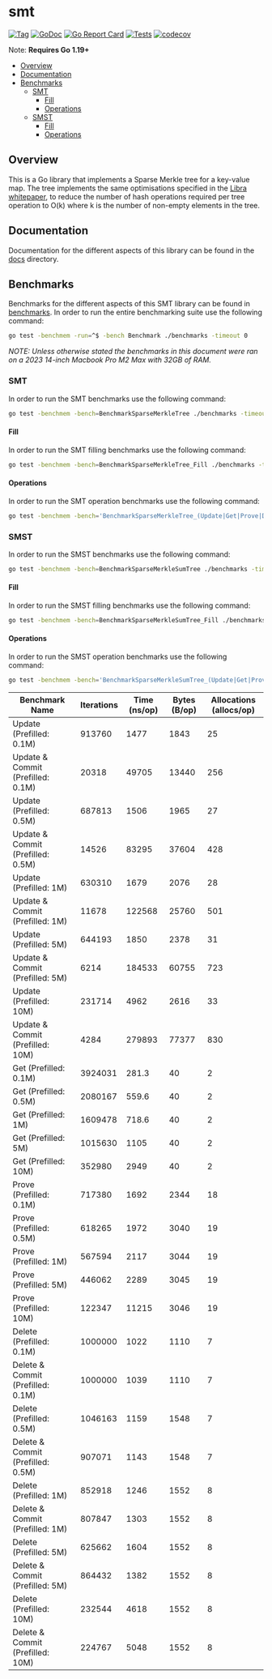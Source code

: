 # smt <!-- omit in toc -->

[![Tag](https://img.shields.io/github/v/tag/pokt-network/smt.svg?sort=semver)](https://img.shields.io/github/v/tag/pokt-network/smt.svg?sort=semver)
[![GoDoc](https://godoc.org/github.com/pokt-network/smt?status.svg)](https://godoc.org/github.com/pokt-network/smt)
[![Go Report Card](https://goreportcard.com/badge/github.com/pokt-network/smt)](https://goreportcard.com/report/github.com/pokt-network/smt)
[![Tests](https://github.com/pokt-network/smt/actions/workflows/test.yml/badge.svg)](https://github.com/pokt-network/smt/actions/workflows/test.yml)
[![codecov](https://codecov.io/gh/pokt-network/smt/branch/main/graph/badge.svg)](https://codecov.io/gh/pokt-network/smt)

Note: **Requires Go 1.19+**

- [Overview](#overview)
- [Documentation](#documentation)
- [Benchmarks](#benchmarks)
  - [SMT](#smt)
    - [Fill](#fill)
    - [Operations](#operations)
  - [SMST](#smst)
    - [Fill](#fill-1)
    - [Operations](#operations-1)

## Overview

This is a Go library that implements a Sparse Merkle tree for a key-value map. The tree implements the same optimisations specified in the [Libra whitepaper][libra whitepaper], to reduce the number of hash operations required per tree operation to O(k) where k is the number of non-empty elements in the tree.

## Documentation

Documentation for the different aspects of this library can be found in the [docs](./docs/) directory.

[libra whitepaper]: https://diem-developers-components.netlify.app/papers/the-diem-blockchain/2020-05-26.pdf

## Benchmarks

Benchmarks for the different aspects of this SMT library can be found in [benchmarks](./benchmarks/). In order to run the entire benchmarking suite use the following command:

```sh
go test -benchmem -run=^$ -bench Benchmark ./benchmarks -timeout 0
```

_NOTE: Unless otherwise stated the benchmarks in this document were ran on a 2023 14-inch Macbook Pro M2 Max with 32GB of RAM._

### SMT

In order to run the SMT benchmarks use the following command:

```sh
go test -benchmem -bench=BenchmarkSparseMerkleTree ./benchmarks -timeout 0
```

#### Fill

In order to run the SMT filling benchmarks use the following command:

```sh
go test -benchmem -bench=BenchmarkSparseMerkleTree_Fill ./benchmarks -timeout 0 -benchtime 10x
```

#### Operations

In order to run the SMT operation benchmarks use the following command:

```sh
go test -benchmem -bench='BenchmarkSparseMerkleTree_(Update|Get|Prove|Delete)' ./benchmarks -timeout 0
```

### SMST

In order to run the SMST benchmarks use the following command:

```sh
go test -benchmem -bench=BenchmarkSparseMerkleSumTree ./benchmarks -timeout 0
```

#### Fill

In order to run the SMST filling benchmarks use the following command:

```sh
go test -benchmem -bench=BenchmarkSparseMerkleSumTree_Fill ./benchmarks -timeout 0 -benchtime 10x
```

#### Operations

In order to run the SMST operation benchmarks use the following command:

```sh
go test -benchmem -bench='BenchmarkSparseMerkleSumTree_(Update|Get|Prove|Delete)' ./benchmarks -timeout 0
```

| Benchmark Name                    | Iterations | Time (ns/op) | Bytes (B/op) | Allocations (allocs/op) |
| --------------------------------- | ---------- | ------------ | ------------ | ----------------------- |
| Update (Prefilled: 0.1M)          | 913760     | 1477         | 1843         | 25                      |
| Update & Commit (Prefilled: 0.1M) | 20318      | 49705        | 13440        | 256                     |
| Update (Prefilled: 0.5M)          | 687813     | 1506         | 1965         | 27                      |
| Update & Commit (Prefilled: 0.5M) | 14526      | 83295        | 37604        | 428                     |
| Update (Prefilled: 1M)            | 630310     | 1679         | 2076         | 28                      |
| Update & Commit (Prefilled: 1M)   | 11678      | 122568       | 25760        | 501                     |
| Update (Prefilled: 5M)            | 644193     | 1850         | 2378         | 31                      |
| Update & Commit (Prefilled: 5M)   | 6214       | 184533       | 60755        | 723                     |
| Update (Prefilled: 10M)           | 231714     | 4962         | 2616         | 33                      |
| Update & Commit (Prefilled: 10M)  | 4284       | 279893       | 77377        | 830                     |
| Get (Prefilled: 0.1M)             | 3924031    | 281.3        | 40           | 2                       |
| Get (Prefilled: 0.5M)             | 2080167    | 559.6        | 40           | 2                       |
| Get (Prefilled: 1M)               | 1609478    | 718.6        | 40           | 2                       |
| Get (Prefilled: 5M)               | 1015630    | 1105         | 40           | 2                       |
| Get (Prefilled: 10M)              | 352980     | 2949         | 40           | 2                       |
| Prove (Prefilled: 0.1M)           | 717380     | 1692         | 2344         | 18                      |
| Prove (Prefilled: 0.5M)           | 618265     | 1972         | 3040         | 19                      |
| Prove (Prefilled: 1M)             | 567594     | 2117         | 3044         | 19                      |
| Prove (Prefilled: 5M)             | 446062     | 2289         | 3045         | 19                      |
| Prove (Prefilled: 10M)            | 122347     | 11215        | 3046         | 19                      |
| Delete (Prefilled: 0.1M)          | 1000000    | 1022         | 1110         | 7                       |
| Delete & Commit (Prefilled: 0.1M) | 1000000    | 1039         | 1110         | 7                       |
| Delete (Prefilled: 0.5M)          | 1046163    | 1159         | 1548         | 7                       |
| Delete & Commit (Prefilled: 0.5M) | 907071     | 1143         | 1548         | 7                       |
| Delete (Prefilled: 1M)            | 852918     | 1246         | 1552         | 8                       |
| Delete & Commit (Prefilled: 1M)   | 807847     | 1303         | 1552         | 8                       |
| Delete (Prefilled: 5M)            | 625662     | 1604         | 1552         | 8                       |
| Delete & Commit (Prefilled: 5M)   | 864432     | 1382         | 1552         | 8                       |
| Delete (Prefilled: 10M)           | 232544     | 4618         | 1552         | 8                       |
| Delete & Commit (Prefilled: 10M)  | 224767     | 5048         | 1552         | 8                       |
